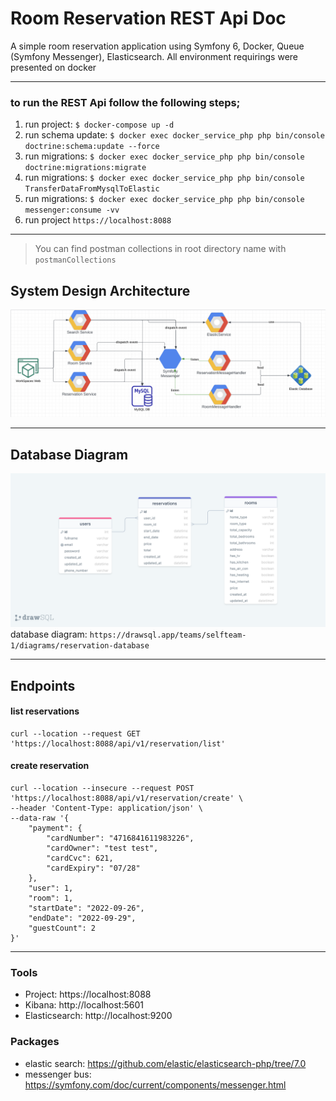 # Room Reservation REST Api Doc
A simple room reservation application using Symfony 6, Docker, Queue (Symfony Messenger), Elasticsearch. All environment requirings were presented on docker

***
### to run the REST Api follow the following steps;
1. run project: `$ docker-compose up -d`
3. run schema update: `$ docker exec docker_service_php php bin/console doctrine:schema:update --force`
3. run migrations: `$ docker exec docker_service_php php bin/console doctrine:migrations:migrate`
3. run migrations: `$ docker exec docker_service_php php bin/console TransferDataFromMysqlToElastic`
3. run migrations: `$ docker exec docker_service_php php bin/console messenger:consume -vv`
4. run project `https://localhost:8088`

***
> You can find postman collections in root directory name with `postmanCollections`

## System Design Architecture
![Alt text](./system_architecture.png?raw=true)

***

## Database Diagram
![Alt text](./database_diagram.png?raw=true)
database diagram:
 ``https://drawsql.app/teams/selfteam-1/diagrams/reservation-database``
***

## Endpoints
#### list reservations

```
curl --location --request GET 'https://localhost:8088/api/v1/reservation/list'
```

#### create reservation

```
curl --location --insecure --request POST 'https://localhost:8088/api/v1/reservation/create' \
--header 'Content-Type: application/json' \
--data-raw '{
    "payment": {
        "cardNumber": "4716841611983226",
        "cardOwner": "test test",
        "cardCvc": 621,
        "cardExpiry": "07/28"
    },
    "user": 1,
    "room": 1,
    "startDate": "2022-09-26",
    "endDate": "2022-09-29",
    "guestCount": 2
}'
```

***

### Tools
- Project: https://localhost:8088
- Kibana: http://localhost:5601
- Elasticsearch: http://localhost:9200

### Packages
- elastic search: https://github.com/elastic/elasticsearch-php/tree/7.0
- messenger bus: https://symfony.com/doc/current/components/messenger.html

